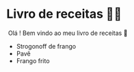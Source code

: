 #  Livro de receitas :man_cook:

​	Olá ! Bem vindo ao meu livro de receitas :wave:

- Strogonoff de frango
- Pavê
- Frango frito
